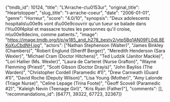 {"tmdb_id": 10124, "title": "L'Arrache-c\u0153ur", "original_title": "Heartstopper", "slug_title": "l-arrache-coeur", "date": "2006-01-01", "genre": "Horreur", "score": "4.0/10", "synopsis": "Deux adolescents hospitalis\u00e9s vont d\u00e9couvrir qu'un tueur se balade dans l'h\u00f4pital et massacre toutes les personnes qu'il croise, m\u00e9decins, comme patients.", "image": "https://image.tmdb.org/t/p/w185_and_h278_bestv2/ytp5Bq1AN09FL0dL8EKqXuCbdNH.jpg", "actors": ["Nathan Stephenson (Walter)", "James Binkley (Chambers)", "Robert Englund (Sheriff Berger)", "Meredith Henderson (Sara Wexler)", "Michael Cram (Doctor Hitchens)", "Ted Ludzik (Janitor Mackie)", "Lori Hallier (Ms. Wexler)", "Laura de Carteret (Nurse Grafton)", "Wayne Flemming (Priest)", "Scott Gibson (Doctor Drayis)", "John Bayliss (The Warden)", "Christopher Cordell (Paramedic #1)", "Drew Carnwath (Guard #1)", "David Roche (Deputy Wilson)", "Lisa Young (Mother)", "Amy Lalonde (Triage Nurse)", "Celine Lepage (Trina Foote)", "Geoff Scovell (Paramedic #2)", "Kaleigh Nevin (Teenage Girl)", "Kris Ryan (Father)"], "comments": [], "recommandations_id": [64771, 39322, 67723, 32367]}